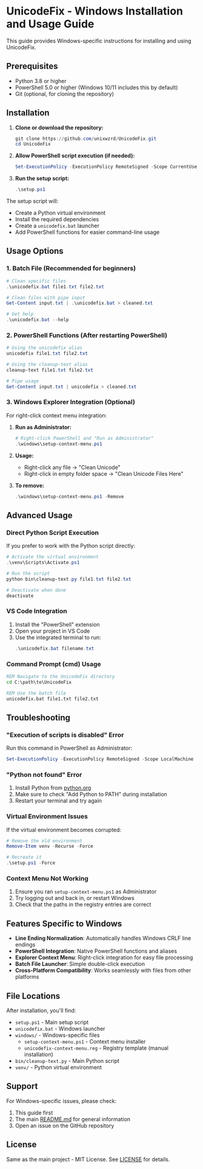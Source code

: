 # UnicodeFix - Windows Installation and Usage Guide

This guide provides Windows-specific instructions for installing and using UnicodeFix.

## Prerequisites

- Python 3.8 or higher
- PowerShell 5.0 or higher (Windows 10/11 includes this by default)
- Git (optional, for cloning the repository)

## Installation

1. **Clone or download the repository:**
   ```powershell
   git clone https://github.com/unixwzrd/UnicodeFix.git
   cd UnicodeFix
   ```

2. **Allow PowerShell script execution (if needed):**
   ```powershell
   Set-ExecutionPolicy -ExecutionPolicy RemoteSigned -Scope CurrentUser
   ```

3. **Run the setup script:**
   ```powershell
   .\setup.ps1
   ```

The setup script will:
- Create a Python virtual environment
- Install the required dependencies
- Create a `unicodefix.bat` launcher
- Add PowerShell functions for easier command-line usage

## Usage Options

### 1. Batch File (Recommended for beginners)

```powershell
# Clean specific files
.\unicodefix.bat file1.txt file2.txt

# Clean files with pipe input
Get-Content input.txt | .\unicodefix.bat > cleaned.txt

# Get help
.\unicodefix.bat --help
```

### 2. PowerShell Functions (After restarting PowerShell)

```powershell
# Using the unicodefix alias
unicodefix file1.txt file2.txt

# Using the cleanup-text alias
cleanup-text file1.txt file2.txt

# Pipe usage
Get-Content input.txt | unicodefix > cleaned.txt
```

### 3. Windows Explorer Integration (Optional)

For right-click context menu integration:

1. **Run as Administrator:**
   ```powershell
   # Right-click PowerShell and "Run as Administrator"
   .\windows\setup-context-menu.ps1
   ```

2. **Usage:**
   - Right-click any file → "Clean Unicode"
   - Right-click in empty folder space → "Clean Unicode Files Here"

3. **To remove:**
   ```powershell
   .\windows\setup-context-menu.ps1 -Remove
   ```

## Advanced Usage

### Direct Python Script Execution

If you prefer to work with the Python script directly:

```powershell
# Activate the virtual environment
.\venv\Scripts\Activate.ps1

# Run the script
python bin\cleanup-text.py file1.txt file2.txt

# Deactivate when done
deactivate
```

### VS Code Integration

1. Install the "PowerShell" extension
2. Open your project in VS Code
3. Use the integrated terminal to run:
   ```powershell
   .\unicodefix.bat filename.txt
   ```

### Command Prompt (cmd) Usage

```cmd
REM Navigate to the UnicodeFix directory
cd C:\path\to\UnicodeFix

REM Use the batch file
unicodefix.bat file1.txt file2.txt
```

## Troubleshooting

### "Execution of scripts is disabled" Error

Run this command in PowerShell as Administrator:
```powershell
Set-ExecutionPolicy -ExecutionPolicy RemoteSigned -Scope LocalMachine
```

### "Python not found" Error

1. Install Python from [python.org](https://python.org)
2. Make sure to check "Add Python to PATH" during installation
3. Restart your terminal and try again

### Virtual Environment Issues

If the virtual environment becomes corrupted:
```powershell
# Remove the old environment
Remove-Item venv -Recurse -Force

# Recreate it
.\setup.ps1 -Force
```

### Context Menu Not Working

1. Ensure you ran `setup-context-menu.ps1` as Administrator
2. Try logging out and back in, or restart Windows
3. Check that the paths in the registry entries are correct

## Features Specific to Windows

- **Line Ending Normalization**: Automatically handles Windows CRLF line endings
- **PowerShell Integration**: Native PowerShell functions and aliases
- **Explorer Context Menu**: Right-click integration for easy file processing
- **Batch File Launcher**: Simple double-click execution
- **Cross-Platform Compatibility**: Works seamlessly with files from other platforms

## File Locations

After installation, you'll find:
- `setup.ps1` - Main setup script
- `unicodefix.bat` - Windows launcher
- `windows/` - Windows-specific files
  - `setup-context-menu.ps1` - Context menu installer
  - `unicodefix-context-menu.reg` - Registry template (manual installation)
- `bin/cleanup-text.py` - Main Python script
- `venv/` - Python virtual environment

## Support

For Windows-specific issues, please check:
1. This guide first
2. The main [README.md](README.md) for general information
3. Open an issue on the GitHub repository

## License

Same as the main project - MIT License. See [LICENSE](LICENSE) for details. 